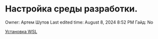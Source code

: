 # Настройка среды разработки.

Owner: Артем Шутов
Last edited time: August 8, 2024 8:52 PM
Гайд: No

[Установка WSL](https://learn.microsoft.com/ru-ru/windows/wsl/install)